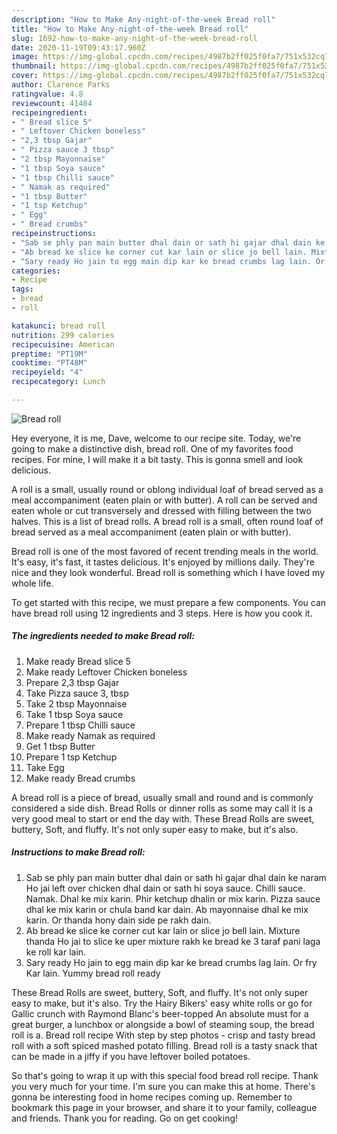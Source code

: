 ```yaml
---
description: "How to Make Any-night-of-the-week Bread roll"
title: "How to Make Any-night-of-the-week Bread roll"
slug: 1692-how-to-make-any-night-of-the-week-bread-roll
date: 2020-11-19T09:43:17.960Z
image: https://img-global.cpcdn.com/recipes/4987b2ff025f0fa7/751x532cq70/bread-roll-recipe-main-photo.jpg
thumbnail: https://img-global.cpcdn.com/recipes/4987b2ff025f0fa7/751x532cq70/bread-roll-recipe-main-photo.jpg
cover: https://img-global.cpcdn.com/recipes/4987b2ff025f0fa7/751x532cq70/bread-roll-recipe-main-photo.jpg
author: Clarence Parks
ratingvalue: 4.8
reviewcount: 41404
recipeingredient:
- " Bread slice 5"
- " Leftover Chicken boneless"
- "2,3 tbsp Gajar"
- " Pizza sauce 3 tbsp"
- "2 tbsp Mayonnaise"
- "1 tbsp Soya sauce"
- "1 tbsp Chilli sauce"
- " Namak as required"
- "1 tbsp Butter"
- "1 tsp Ketchup"
- " Egg"
- " Bread crumbs"
recipeinstructions:
- "Sab se phly pan main butter dhal dain or sath hi gajar dhal dain ke naram Ho jai left over chicken dhal dain or sath hi soya sauce. Chilli sauce. Namak. Dhal ke mix karin. Phir ketchup dhalin or mix karin. Pizza sauce dhal ke mix karin or chula band kar dain. Ab mayonnaise dhal ke mix karin. Or thanda hony dain side pe rakh dain."
- "Ab bread ke slice ke corner cut kar lain or slice jo bell lain. Mixture thanda Ho jai to slice ke uper mixture rakh ke bread ke 3 taraf pani laga ke roll kar lain."
- "Sary ready Ho jain to egg main dip kar ke bread crumbs lag lain. Or fry Kar lain. Yummy bread roll ready"
categories:
- Recipe
tags:
- bread
- roll

katakunci: bread roll 
nutrition: 299 calories
recipecuisine: American
preptime: "PT19M"
cooktime: "PT48M"
recipeyield: "4"
recipecategory: Lunch

---
```



![Bread roll](https://img-global.cpcdn.com/recipes/4987b2ff025f0fa7/751x532cq70/bread-roll-recipe-main-photo.jpg)

Hey everyone, it is me, Dave, welcome to our recipe site. Today, we're going to make a distinctive dish, bread roll. One of my favorites food recipes. For mine, I will make it a bit tasty. This is gonna smell and look delicious.

A roll is a small, usually round or oblong individual loaf of bread served as a meal accompaniment (eaten plain or with butter). A roll can be served and eaten whole or cut transversely and dressed with filling between the two halves. This is a list of bread rolls. A bread roll is a small, often round loaf of bread served as a meal accompaniment (eaten plain or with butter).

Bread roll is one of the most favored of recent trending meals in the world. It's easy, it's fast, it tastes delicious. It's enjoyed by millions daily. They're nice and they look wonderful. Bread roll is something which I have loved my whole life.


To get started with this recipe, we must prepare a few components. You can have bread roll using 12 ingredients and 3 steps. Here is how you cook it.

<!--inarticleads1-->

##### The ingredients needed to make Bread roll:

1. Make ready  Bread slice 5
1. Make ready  Leftover Chicken boneless
1. Prepare 2,3 tbsp Gajar
1. Take  Pizza sauce 3, tbsp
1. Take 2 tbsp Mayonnaise
1. Take 1 tbsp Soya sauce
1. Prepare 1 tbsp Chilli sauce
1. Make ready  Namak as required
1. Get 1 tbsp Butter
1. Prepare 1 tsp Ketchup
1. Take  Egg
1. Make ready  Bread crumbs


A bread roll is a piece of bread, usually small and round and is commonly considered a side dish. Bread Rolls or dinner rolls as some may call it is a very good meal to start or end the day with. These Bread Rolls are sweet, buttery, Soft, and fluffy. It&#39;s not only super easy to make, but it&#39;s also. 

<!--inarticleads2-->

##### Instructions to make Bread roll:

1. Sab se phly pan main butter dhal dain or sath hi gajar dhal dain ke naram Ho jai left over chicken dhal dain or sath hi soya sauce. Chilli sauce. Namak. Dhal ke mix karin. Phir ketchup dhalin or mix karin. Pizza sauce dhal ke mix karin or chula band kar dain. Ab mayonnaise dhal ke mix karin. Or thanda hony dain side pe rakh dain.
1. Ab bread ke slice ke corner cut kar lain or slice jo bell lain. Mixture thanda Ho jai to slice ke uper mixture rakh ke bread ke 3 taraf pani laga ke roll kar lain.
1. Sary ready Ho jain to egg main dip kar ke bread crumbs lag lain. Or fry Kar lain. Yummy bread roll ready


These Bread Rolls are sweet, buttery, Soft, and fluffy. It&#39;s not only super easy to make, but it&#39;s also. Try the Hairy Bikers&#39; easy white rolls or go for Gallic crunch with Raymond Blanc&#39;s beer-topped An absolute must for a great burger, a lunchbox or alongside a bowl of steaming soup, the bread roll is a. Bread roll recipe With step by step photos - crisp and tasty bread roll with a soft spiced mashed potato filling. Bread roll is a tasty snack that can be made in a jiffy if you have leftover boiled potatoes. 

So that's going to wrap it up with this special food bread roll recipe. Thank you very much for your time. I'm sure you can make this at home. There's gonna be interesting food in home recipes coming up. Remember to bookmark this page in your browser, and share it to your family, colleague and friends. Thank you for reading. Go on get cooking!

